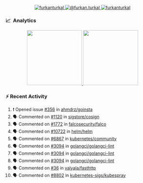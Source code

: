 <p align="center">
  <a href="https://linkedin.com/in/furkanturkal" target="blank">
    <img src="https://img.shields.io/badge/linkedin-%230077B5.svg?&style=for-the-badge&logo=linkedin&logoColor=white" alt="furkanturkal" />
  </a>
  <a href="https://medium.com/@furkan.turkal" target="blank">
    <img src="https://img.shields.io/badge/medium-%2312100E.svg?&style=for-the-badge&logo=medium&logoColor=white" alt="@furkan.turkal" />
  </a>
  <a href="https://twitter.com/furkanturkaI" target="blank">
    <img src="https://img.shields.io/badge/Twitter-1DA1F2?style=for-the-badge&logo=twitter&logoColor=white" alt="furkanturkaI" />
  </a>
</p>

### 📈 &nbsp;Analytics

<p align="center">
  <a href="https://coderstats.net/github/#Dentrax">
    <img height="180em" src="https://github-readme-stats-eight-theta.vercel.app/api?username=Dentrax&show_icons=true&theme=algolia&include_all_commits=true&count_private=true&line_height=26"/>
    <img height="180em" src="https://github-readme-stats-eight-theta.vercel.app/api/top-langs/?username=Dentrax&layout=compact&langs_count=8&theme=algolia&line_height=26"/>
  </a>
</p>

### :zap: Recent Activity

<!--START_SECTION:activity-->
1. ❗️ Opened issue [#356](https://github.com/ahmdrz/goinsta/issues/356) in [ahmdrz/goinsta](https://github.com/ahmdrz/goinsta)
2. 🗣 Commented on [#1120](https://github.com/sigstore/cosign/issues/1120) in [sigstore/cosign](https://github.com/sigstore/cosign)
3. 🗣 Commented on [#1772](https://github.com/falcosecurity/falco/issues/1772) in [falcosecurity/falco](https://github.com/falcosecurity/falco)
4. 🗣 Commented on [#10722](https://github.com/helm/helm/issues/10722) in [helm/helm](https://github.com/helm/helm)
5. 🗣 Commented on [#6867](https://github.com/kubernetes/community/issues/6867) in [kubernetes/community](https://github.com/kubernetes/community)
6. 🗣 Commented on [#3094](https://github.com/golangci/golangci-lint/issues/3094) in [golangci/golangci-lint](https://github.com/golangci/golangci-lint)
7. 🗣 Commented on [#3094](https://github.com/golangci/golangci-lint/issues/3094) in [golangci/golangci-lint](https://github.com/golangci/golangci-lint)
8. 🗣 Commented on [#3094](https://github.com/golangci/golangci-lint/issues/3094) in [golangci/golangci-lint](https://github.com/golangci/golangci-lint)
9. 🗣 Commented on [#36](https://github.com/valyala/fasthttp/issues/36) in [valyala/fasthttp](https://github.com/valyala/fasthttp)
10. 🗣 Commented on [#8802](https://github.com/kubernetes-sigs/kubespray/issues/8802) in [kubernetes-sigs/kubespray](https://github.com/kubernetes-sigs/kubespray)
<!--END_SECTION:activity-->
